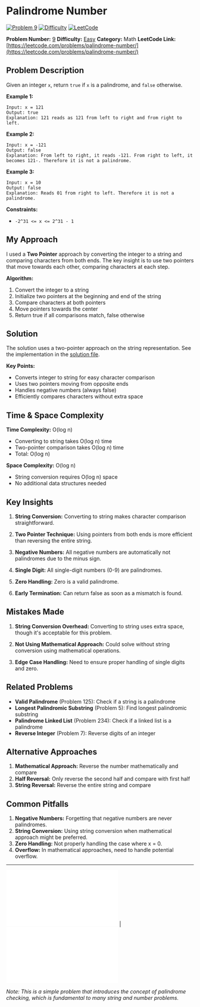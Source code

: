 # Palindrome Number

[![Problem 9](https://img.shields.io/badge/Problem-9-blue?style=for-the-badge&logo=leetcode)](https://leetcode.com/problems/palindrome-number/)
[![Difficulty](https://img.shields.io/badge/Difficulty-Easy-green?style=for-the-badge)](https://leetcode.com/problemset/?difficulty=EASY)
[![LeetCode](https://img.shields.io/badge/LeetCode-View%20Problem-orange?style=for-the-badge&logo=leetcode)](https://leetcode.com/problems/palindrome-number/)

**Problem Number:** [9](https://leetcode.com/problems/palindrome-number/)
**Difficulty:** [Easy](https://leetcode.com/problemset/?difficulty=EASY)
**Category:** Math
**LeetCode Link:** [https://leetcode.com/problems/palindrome-number/](https://leetcode.com/problems/palindrome-number/)

## Problem Description

Given an integer `x`, return `true` if `x` is a palindrome, and `false` otherwise.

**Example 1:**
```
Input: x = 121
Output: true
Explanation: 121 reads as 121 from left to right and from right to left.
```

**Example 2:**
```
Input: x = -121
Output: false
Explanation: From left to right, it reads -121. From right to left, it becomes 121-. Therefore it is not a palindrome.
```

**Example 3:**
```
Input: x = 10
Output: false
Explanation: Reads 01 from right to left. Therefore it is not a palindrome.
```

**Constraints:**
- `-2^31 <= x <= 2^31 - 1`

## My Approach

I used a **Two Pointer** approach by converting the integer to a string and comparing characters from both ends. The key insight is to use two pointers that move towards each other, comparing characters at each step.

**Algorithm:**
1. Convert the integer to a string
2. Initialize two pointers at the beginning and end of the string
3. Compare characters at both pointers
4. Move pointers towards the center
5. Return true if all comparisons match, false otherwise

## Solution

The solution uses a two-pointer approach on the string representation. See the implementation in the [solution file](../exercises/9.palindrome-number.py).

**Key Points:**
- Converts integer to string for easy character comparison
- Uses two pointers moving from opposite ends
- Handles negative numbers (always false)
- Efficiently compares characters without extra space

## Time & Space Complexity

**Time Complexity:** O(log n)
- Converting to string takes O(log n) time
- Two-pointer comparison takes O(log n) time
- Total: O(log n)

**Space Complexity:** O(log n)
- String conversion requires O(log n) space
- No additional data structures needed

## Key Insights

1. **String Conversion:** Converting to string makes character comparison straightforward.

2. **Two Pointer Technique:** Using pointers from both ends is more efficient than reversing the entire string.

3. **Negative Numbers:** All negative numbers are automatically not palindromes due to the minus sign.

4. **Single Digit:** All single-digit numbers (0-9) are palindromes.

5. **Zero Handling:** Zero is a valid palindrome.

6. **Early Termination:** Can return false as soon as a mismatch is found.

## Mistakes Made

1. **String Conversion Overhead:** Converting to string uses extra space, though it's acceptable for this problem.

2. **Not Using Mathematical Approach:** Could solve without string conversion using mathematical operations.

3. **Edge Case Handling:** Need to ensure proper handling of single digits and zero.

## Related Problems

- **Valid Palindrome** (Problem 125): Check if a string is a palindrome
- **Longest Palindromic Substring** (Problem 5): Find longest palindromic substring
- **Palindrome Linked List** (Problem 234): Check if a linked list is a palindrome
- **Reverse Integer** (Problem 7): Reverse digits of an integer

## Alternative Approaches

1. **Mathematical Approach:** Reverse the number mathematically and compare
2. **Half Reversal:** Only reverse the second half and compare with first half
3. **String Reversal:** Reverse the entire string and compare

## Common Pitfalls

1. **Negative Numbers:** Forgetting that negative numbers are never palindromes.
2. **String Conversion:** Using string conversion when mathematical approach might be preferred.
3. **Zero Handling:** Not properly handling the case where x = 0.
4. **Overflow:** In mathematical approaches, need to handle potential overflow.

---

[![Back to Index](../../README.md#-problem-index)](../../README.md#-problem-index) | [![View Solution](../exercises/9.palindrome-number.py)](../exercises/9.palindrome-number.py)

*Note: This is a simple problem that introduces the concept of palindrome checking, which is fundamental to many string and number problems.*
